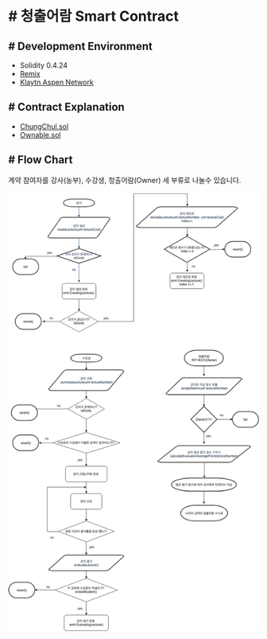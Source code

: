# # 청출어람 Smart Contract

## # Development Environment

* Solidity 0.4.24
* [Remix](http://remix.ethereum.org/#optimize=true&version=soljson-v0.4.25+commit.59dbf8f1.js)
* [Klaytn Aspen Network](https://www.klaytn.com/)

## # Contract Explanation

* [ChungChul.sol](https://github.com/ChungChoon/Smart-Contract/blob/master/ChungChul.sol)
* [Ownable.sol](https://github.com/ChungChoon/Smart-Contract/blob/master/Ownable.sol)

## # Flow Chart

계약 참여자를 강사(농부), 수강생, 청출어람(Owner) 세 부류로 나눌수 있습니다.

![Flow Chart](./flowchart/flowchart.png)